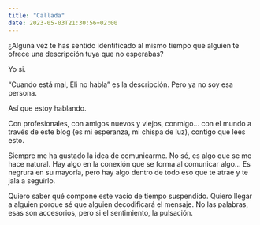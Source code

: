```yaml
---
title: "Callada"
date: 2023-05-03T21:30:56+02:00
---
```

¿Alguna vez te has sentido identificado al mismo tiempo que alguien te ofrece una descripción tuya que no esperabas?

Yo si.

“Cuando está mal, Eli no habla” es la descripción. Pero ya no soy esa persona.

Así que estoy hablando. 

Con profesionales, con amigos nuevos y viejos, conmigo... con el mundo a través de este blog (es mi esperanza, mi chispa de luz), contigo que lees esto.

Siempre me ha gustado la idea de comunicarme. No sé, es algo que se me hace natural. Hay algo en la conexión que se forma al comunicar algo... Es negrura en su mayoría, pero hay algo dentro de todo eso que te atrae y te jala a seguirlo.

Quiero saber qué compone este vacío de tiempo suspendido. Quiero llegar a alguien porque sé que alguien decodificará el mensaje. No las palabras, esas son accesorios, pero si el sentimiento, la pulsación.